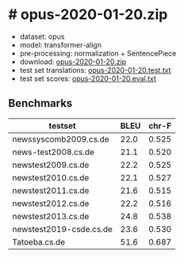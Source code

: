 # # opus-2020-01-20.zip

* dataset: opus
* model: transformer-align
* pre-processing: normalization + SentencePiece
* download: [opus-2020-01-20.zip](https://object.pouta.csc.fi/OPUS-MT-models/cs-de/opus-2020-01-20.zip)
* test set translations: [opus-2020-01-20.test.txt](https://object.pouta.csc.fi/OPUS-MT-models/cs-de/opus-2020-01-20.test.txt)
* test set scores: [opus-2020-01-20.eval.txt](https://object.pouta.csc.fi/OPUS-MT-models/cs-de/opus-2020-01-20.eval.txt)

## Benchmarks

| testset               | BLEU  | chr-F |
|-----------------------|-------|-------|
| newssyscomb2009.cs.de 	| 22.0 	| 0.525 |
| news-test2008.cs.de 	| 21.1 	| 0.520 |
| newstest2009.cs.de 	| 22.2 	| 0.525 |
| newstest2010.cs.de 	| 22.1 	| 0.527 |
| newstest2011.cs.de 	| 21.6 	| 0.515 |
| newstest2012.cs.de 	| 22.2 	| 0.516 |
| newstest2013.cs.de 	| 24.8 	| 0.538 |
| newstest2019-csde.cs.de 	| 23.6 	| 0.530 |
| Tatoeba.cs.de 	| 51.6 	| 0.687 |

